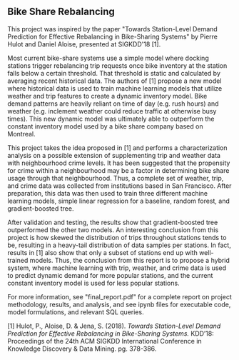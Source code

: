 ## Bike Share Rebalancing

This project was inspired by the paper "Towards Station-Level Demand Prediction for Effective Rebalancing in Bike-Sharing Systems" by Pierre Hulot and Daniel Aloise, presented at SIGKDD'18 [1].

Most current bike-share systems use a simple model where docking stations trigger rebalancing trip requests once bike inventory at the station falls below a certain threshold. That threshold is static and calculated by averaging recent historical data. The authors of [1] propose a new model where historical data is used to train machine learning models that utilize weather and trip features to create a dynamic inventory model. Bike demand patterns are heavily reliant on time of day (e.g. rush hours) and weather (e.g. inclement weather could reduce traffic at otherwise busy times). This new dynamic model was ultimately able to outperform the constant inventory model used by a bike share company based on Montreal.

This project takes the idea proposed in [1] and performs a characterization analysis on a possible extension of supplementing trip and weather data with neighbourhood crime levels. It has been suggested that the propensity for crime within a neighbourhood may be a factor in determining bike share usage through that neighbourhood. Thus, a complete set of weather, trip, and crime data was collected from institutions based in San Francisco. After preparation, this data was then used to train three different machine learning models, simple linear regression for a baseline, random forest, and gradient-boosted tree.

After validation and testing, the results show that gradient-boosted tree outperformed the other two models. An interesting conclusion from this project is how skewed the distribution of trips throughout stations tends to be, resulting in a heavy-tail distribution of data samples per stations. In fact, results in [1] also show that only a subset of stations end up with well-trained models. Thus, the conclusion from this report is to propose a hybrid system, where machine learning with trip, weather, and crime data is used to predict dynamic demand for more popular stations, and the current constant inventory model is used for less popular stations.

For more information, see "final_report.pdf" for a complete report on project methodology, results, and analysis, and see ipynb files for executable code, model formulations, and relevant SQL queries.

[1] Hulot, P., Aloise, D. & Jena, S. (2018). *Towards Station-Level Demand Prediction for Effective Rebalancing in Bike-Sharing Systems.* KDD’18: Proceedings of the 24th ACM SIGKDD International Conference in Knowledge Discovery & Data Mining. pg. 378-386.
